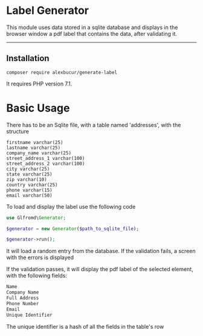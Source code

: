 Label Generator
=============

This module uses data stored in a sqlite database and displays in the browser window a pdf label that contains the data,
after validating it.

--------------------------------------------

Installation
------------

```
composer require alexbucur/generate-label
```

It requires PHP version 7.1.


Basic Usage
===========

There has to be an Sqlite file, with a table named 'addresses', with the structure

```text
firstname varchar(25)
lastname varchar(25)
company_name varchar(25)
street_address_1 varchar(100)
street_address_2 varchar(100)
city varchar(25)
state varchar(25)
zip varchar(10)
country varchar(25)
phone varchar(15)
email varchar(50)
```

To load and display the label use the following code

```php
use Glfromd\Generator;

$generator = new Generator($path_to_sqlite_file);

$generator->run();
```

It will load a random entry from the database. If the validation fails, a screen
with the errors is displayed

If the validation passes, it will display the pdf label of the selected element, with
the following fields:

```php
Name
Company Name
Full Address
Phone Number
Email
Unique Identifier
```

The unique identifier is a hash of all the fields in the table's row
